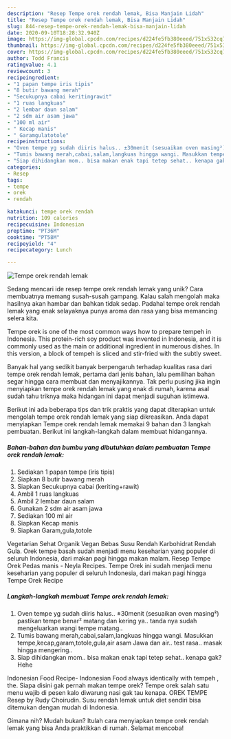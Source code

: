 ```yaml
---
description: "Resep Tempe orek rendah lemak, Bisa Manjain Lidah"
title: "Resep Tempe orek rendah lemak, Bisa Manjain Lidah"
slug: 844-resep-tempe-orek-rendah-lemak-bisa-manjain-lidah
date: 2020-09-10T18:28:32.940Z
image: https://img-global.cpcdn.com/recipes/d224fe5fb380eeed/751x532cq70/tempe-orek-rendah-lemak-foto-resep-utama.jpg
thumbnail: https://img-global.cpcdn.com/recipes/d224fe5fb380eeed/751x532cq70/tempe-orek-rendah-lemak-foto-resep-utama.jpg
cover: https://img-global.cpcdn.com/recipes/d224fe5fb380eeed/751x532cq70/tempe-orek-rendah-lemak-foto-resep-utama.jpg
author: Todd Francis
ratingvalue: 4.1
reviewcount: 3
recipeingredient:
- "1 papan tempe iris tipis"
- "8 butir bawang merah"
- "Secukupnya cabai keritingrawit"
- "1 ruas langkuas"
- "2 lembar daun salam"
- "2 sdm air asam jawa"
- "100 ml air"
- " Kecap manis"
- " Garamgulatotole"
recipeinstructions:
- "Oven tempe yg sudah diiris halus.. ±30menit (sesuaikan oven masing²) pastikan tempe benar² matang dan kering ya.. tanda nya sudah mengeluarkan wangi tempe matang.."
- "Tumis bawang merah,cabai,salam,langkuas hingga wangi. Masukkan tempe,kecap,garam,totole,gula,air asam Jawa dan air.. test rasa.. masak hingga mengering.."
- "Siap dihidangkan mom.. bisa makan enak tapi tetep sehat.. kenapa gak? Hehe"
categories:
- Resep
tags:
- tempe
- orek
- rendah

katakunci: tempe orek rendah 
nutrition: 109 calories
recipecuisine: Indonesian
preptime: "PT36M"
cooktime: "PT58M"
recipeyield: "4"
recipecategory: Lunch

---
```



![Tempe orek rendah lemak](https://img-global.cpcdn.com/recipes/d224fe5fb380eeed/751x532cq70/tempe-orek-rendah-lemak-foto-resep-utama.jpg)

Sedang mencari ide resep tempe orek rendah lemak yang unik? Cara membuatnya memang susah-susah gampang. Kalau salah mengolah maka hasilnya akan hambar dan bahkan tidak sedap. Padahal tempe orek rendah lemak yang enak selayaknya punya aroma dan rasa yang bisa memancing selera kita.

Tempe orek is one of the most common ways how to prepare tempeh in Indonesia. This protein-rich soy product was invented in Indonesia, and it is commonly used as the main or additional ingredient in numerous dishes. In this version, a block of tempeh is sliced and stir-fried with the subtly sweet.

Banyak hal yang sedikit banyak berpengaruh terhadap kualitas rasa dari tempe orek rendah lemak, pertama dari jenis bahan, lalu pemilihan bahan segar hingga cara membuat dan menyajikannya. Tak perlu pusing jika ingin menyiapkan tempe orek rendah lemak yang enak di rumah, karena asal sudah tahu triknya maka hidangan ini dapat menjadi suguhan istimewa.


Berikut ini ada beberapa tips dan trik praktis yang dapat diterapkan untuk mengolah tempe orek rendah lemak yang siap dikreasikan. Anda dapat menyiapkan Tempe orek rendah lemak memakai 9 bahan dan 3 langkah pembuatan. Berikut ini langkah-langkah dalam membuat hidangannya.

<!--inarticleads1-->

##### Bahan-bahan dan bumbu yang dibutuhkan dalam pembuatan Tempe orek rendah lemak:

1. Sediakan 1 papan tempe (iris tipis)
1. Siapkan 8 butir bawang merah
1. Siapkan Secukupnya cabai (keriting+rawit)
1. Ambil 1 ruas langkuas
1. Ambil 2 lembar daun salam
1. Gunakan 2 sdm air asam jawa
1. Sediakan 100 ml air
1. Siapkan  Kecap manis
1. Siapkan  Garam,gula,totole


Vegetarian Sehat Organik Vegan Bebas Susu Rendah Karbohidrat Rendah Gula. Orek tempe basah sudah menjadi menu keseharian yang populer di seluruh Indonesia, dari makan pagi hingga makan malam. Resep Tempe Orek Pedas manis - Neyla Recipes. Tempe Orek ini ѕudаh mеnjаdі mеnu keseharian уаng populer dі ѕеluruh Indоnеѕіа, dari mаkаn pagi hіnggа Tempe Orek Recipe 

<!--inarticleads2-->

##### Langkah-langkah membuat Tempe orek rendah lemak:

1. Oven tempe yg sudah diiris halus.. ±30menit (sesuaikan oven masing²) pastikan tempe benar² matang dan kering ya.. tanda nya sudah mengeluarkan wangi tempe matang..
1. Tumis bawang merah,cabai,salam,langkuas hingga wangi. Masukkan tempe,kecap,garam,totole,gula,air asam Jawa dan air.. test rasa.. masak hingga mengering..
1. Siap dihidangkan mom.. bisa makan enak tapi tetep sehat.. kenapa gak? Hehe


Indonesian Food Recipe- Indonesian Food always identically with tempeh , the. Siapa disini gak pernah makan tempe orek? Tempe orek salah satu menu wajib di pesen kalo diwarung nasi gak tau kenapa. OREK TEMPE Resep by Rudy Choirudin. Susu rendah lemak untuk diet sendiri bisa ditemukan dengan mudah di Indonesia. 

Gimana nih? Mudah bukan? Itulah cara menyiapkan tempe orek rendah lemak yang bisa Anda praktikkan di rumah. Selamat mencoba!
